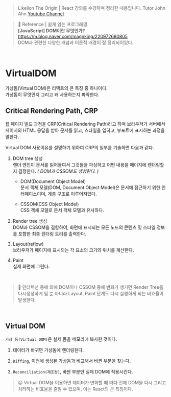 > Likelion The Origin | React 강의를 수강하며 정리한 내용입니다. Tutor John Ahn [Youtube Channel](https://www.youtube.com/channel/UCFyXA9x8lpL3EYWeYhj4C4Q)

> 📖 Reference | 쉽게 읽는 프로그래밍  
> **[JavaScript] DOM이란 무엇인가?**  
> https://m.blog.naver.com/magnking/220972680805  
> DOM과 관련한 다양한 개념과 이론적 배경이 잘 정리되어있다.

<br/>

# VirtualDOM

가상돔(Virtual DOM)은 리액트의 큰 특징 중 하나이다.  
가상돔이 무엇인지 그리고 왜 사용하는지 파악한다.

## Critical Rendering Path, CRP

웹 페이지 빌드 과정을 CRP(Critical Rendering Path)라고 하며 브라우저가 서버에서 페이지의 HTML 응답을 받아 문서를 읽고, 스타일을 입히고, 뷰포트에 표시하는 과정을 말한다.

Virtual DOM 사용이유를 설명하기 위하여 CRP의 일부를 기술하면 다음과 같다.

1. DOM tree 생성  
   렌더 엔진이 문서를 읽어들여서 그것들을 파싱하고 어떤 내용을 페이지에 렌더링할지 결정한다.
   _( DOM과 CSSOM도 생성한다. )_

    - DOM(Document Object Model)  
       문서 객체 모델(DOM, Document Object Model)은 문서에 접근하기 위한 인터페이스이며, 계층 구조로 이루어져있다.

    - CSSOM(CSS Object Model)  
      CSS 객체 모델로 문서 객체 모델과 유사하다.

2. Render tree 생성  
   DOM과 CSSOM을 결함하여, 화면에 표시되는 모든 노드의 콘텐츠 및 스타일 정보를 포함한 최종 렌더링 트리를 출력한다.

3. Layout(reflow)  
   브라우저가 페이지에 표시되는 각 요소의 크기와 위치를 계산한다.

4. Paint  
   실제 화면에 그린다.

<br/>

> 🚨 인터렉션 등에 의해 DOM이나 CSSOM 등에 변화가 생기면 Render Tree를 다시생성하게 될 뿐 아니라 Layout, Paint 단계도 다시 실행하게 되는 비효율이 발생한다.

<br/>

## Virtual DOM

`가상 돔(Virtual DOM)`은 실제 돔을 메모리에 복사한 것이다.

1. 데이터가 바뀌면 가상돔에 렌더링된다.

2. `Diffing`, 이전에 생성된 가상돔과 비교해서 바뀐 부분을 찾는다.

3. `Reconciliation(재조정)`, 바뀐 부분만 실제 DOM에 적용시킨다.

> 😉 Virtual DOM을 이용하면 데이터가 변화할 때 마다 전체 DOM을 다시 그리고 처리하는 비효율을 줄일 수 있으며, 이는 React의 큰 특징이다.
